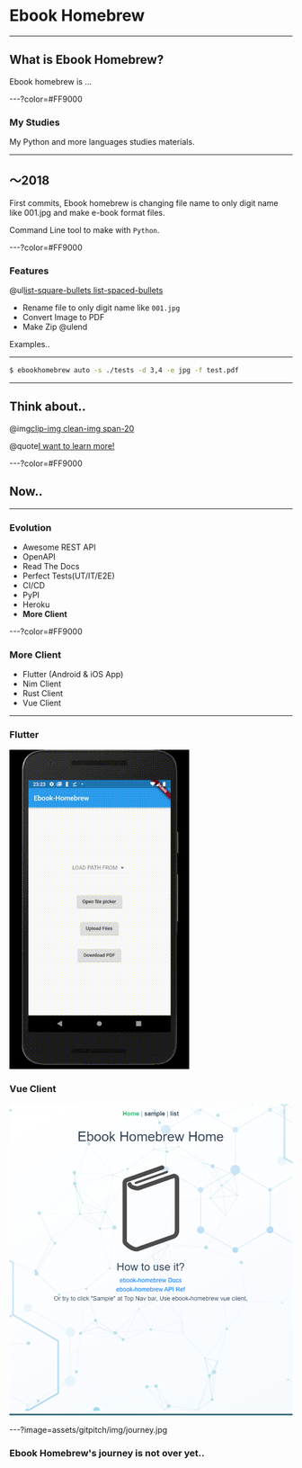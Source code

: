 # Ebook Homebrew

---

## What is Ebook Homebrew?

Ebook homebrew is ...

---?color=#FF9000

### My Studies

My Python and more languages studies materials.

---

## ～2018

First commits, Ebook homebrew is changing file name 
to only digit name like 001.jpg and make e-book format files.

Command Line tool to make with `Python`.

---?color=#FF9000

### Features

@ul[list-square-bullets list-spaced-bullets](false)
- Rename file to only digit name like `001.jpg`
- Convert Image to PDF
- Make Zip
@ulend

Examples..

---

```bash
$ ebookhomebrew auto -s ./tests -d 3,4 -e jpg -f test.pdf
```

---

## Think about..

@img[clip-img clean-img span-20](assets/gitpitch/img/author.png)

@quote[I want to learn more!](tubone)

---?color=#FF9000

## Now..

---

### Evolution

- Awesome REST API
- OpenAPI
- Read The Docs
- Perfect Tests(UT/IT/E2E)
- CI/CD
- PyPI
- Heroku
- **More Client**

---?color=#FF9000

### More Client

- Flutter (Android & iOS App)
- Nim Client
- Rust Client
- Vue Client

---

### Flutter

![Flutter](assets/gitpitch/img/flutter-android.gif)

### Vue Client

![vue](assets/gitpitch/img/vue.png)

---?image=assets/gitpitch/img/journey.jpg

### Ebook Homebrew's journey is not over yet..
